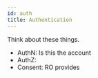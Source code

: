 ```yaml
---
id: auth
title: Authentication
---
```



Think about these things.
* AuthN: Is this the account 
* AuthZ: 
* Consent: RO provides
